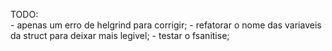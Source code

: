 
TODO:	
	- apenas um erro de helgrind para corrigir;
	- refatorar o nome das variaveis da struct para deixar mais legivel;
	- testar o fsanitise;
